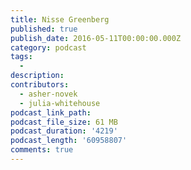 ```yaml
---
title: Nisse Greenberg
published: true
publish_date: 2016-05-11T00:00:00.000Z
category: podcast
tags:
  -
description:
contributors:
  - asher-novek
  - julia-whitehouse
podcast_link_path:
podcast_file_size: 61 MB
podcast_duration: '4219'
podcast_length: '60958807'
comments: true
---
```




